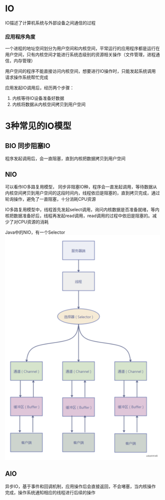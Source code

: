 # IO
IO描述了计算机系统与外部设备之间通信的过程

### 应用程序角度
一个进程的地址空间划分为用户空间和内核空间，平常运行的应用程序都是运行在用户空间，只有内核空间才能进行系统态级别的资源相关操作（文件管理，进程通信，内存管理）

用户空间的程序不能直接访问内核空间，想要进行IO操作时，只能发起系统调用请求操作系统帮忙完成

应用发起IO调用后，经历两个步骤：
1. 内核等待IO设备准备好数据
2. 内核将数据从内核空间拷贝到用户空间


# 3种常见的IO模型
## BIO 同步阻塞IO
程序发起调用后，会一直阻塞，直到内核把数据拷贝到用户空间

## NIO
可以看作IO多路复用模型，
同步非阻塞IO种，程序会一直发起调用，等待数据从内核空间拷贝到用户空间的这段时间内，线程依旧是阻塞的，直到拷贝完成，通过轮询操作，避免了一直阻塞，十分消耗CPU资源

IO多路复用模型中，线程首先发起select调用，询问内核数据是否准备就绪，等内核把数据准备好后，线程再发起read调用，read调用的过程中依旧是阻塞的。减少了对CPU资源的消耗

Java中的NIO，有一个Selector
![输入图片说明](/imgs/2025-04-08/6un2xKfKQmErsjmw.png)

## AIO
异步IO，基于事件和回调机制，应用操作后会直接返回，不会堵塞，当内核操作完成，操作系统通知相应的线程进行后续的操作

<!--stackedit_data:
eyJoaXN0b3J5IjpbMTczNTkxMDQ5OV19
-->
